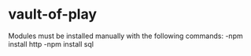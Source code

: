 # vault-of-play
Modules must be installed manually with the following commands:
-npm install http
-npm install sql
